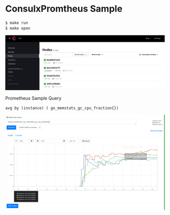 # ConsulxPromtheus Sample

```sh
$ make run
$ make open
```

![webui](doc/screenshot_consul_ui.png?raw=true)


Prometheus Sample Query
```
avg by (instance) ( go_memstats_gc_cpu_fraction{})
```

![prometheus](doc/screenshot_prometheus_sample.png?raw=true)

